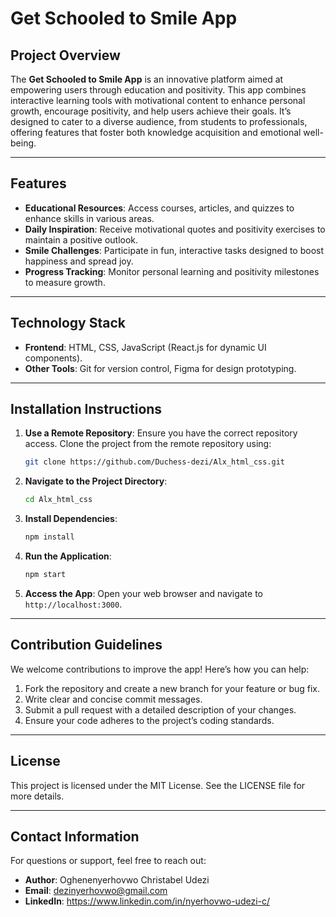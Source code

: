 # Get Schooled to Smile App

## Project Overview
The **Get Schooled to Smile App** is an innovative platform aimed at empowering users through education and positivity. This app combines interactive learning tools with motivational content to enhance personal growth, encourage positivity, and help users achieve their goals. It’s designed to cater to a diverse audience, from students to professionals, offering features that foster both knowledge acquisition and emotional well-being.

---

## Features

- **Educational Resources**: Access courses, articles, and quizzes to enhance skills in various areas.  
- **Daily Inspiration**: Receive motivational quotes and positivity exercises to maintain a positive outlook.  
- **Smile Challenges**: Participate in fun, interactive tasks designed to boost happiness and spread joy.  
- **Progress Tracking**: Monitor personal learning and positivity milestones to measure growth.  

---

## Technology Stack

- **Frontend**: HTML, CSS, JavaScript (React.js for dynamic UI components).    
- **Other Tools**: Git for version control, Figma for design prototyping. 

---

## Installation Instructions

1. **Use a Remote Repository**:
   Ensure you have the correct repository access. Clone the project from the remote repository using:
   ```bash
   git clone https://github.com/Duchess-dezi/Alx_html_css.git
   ```

2. **Navigate to the Project Directory**:
   ```bash
   cd Alx_html_css
   ```

3. **Install Dependencies**:
   ```bash
   npm install
   ```

4. **Run the Application**:
   ```bash
   npm start
   ```

5. **Access the App**:
   Open your web browser and navigate to `http://localhost:3000`.

---

## Contribution Guidelines

We welcome contributions to improve the app! Here’s how you can help:

1. Fork the repository and create a new branch for your feature or bug fix.  
2. Write clear and concise commit messages.  
3. Submit a pull request with a detailed description of your changes.  
4. Ensure your code adheres to the project’s coding standards.  

---

## License
This project is licensed under the MIT License. See the LICENSE file for more details.

---

## Contact Information
For questions or support, feel free to reach out:

- **Author**: Oghenenyerhovwo Christabel Udezi  
- **Email**: dezinyerhovwo@gmail.com  
- **LinkedIn**: https://www.linkedin.com/in/nyerhovwo-udezi-c/

